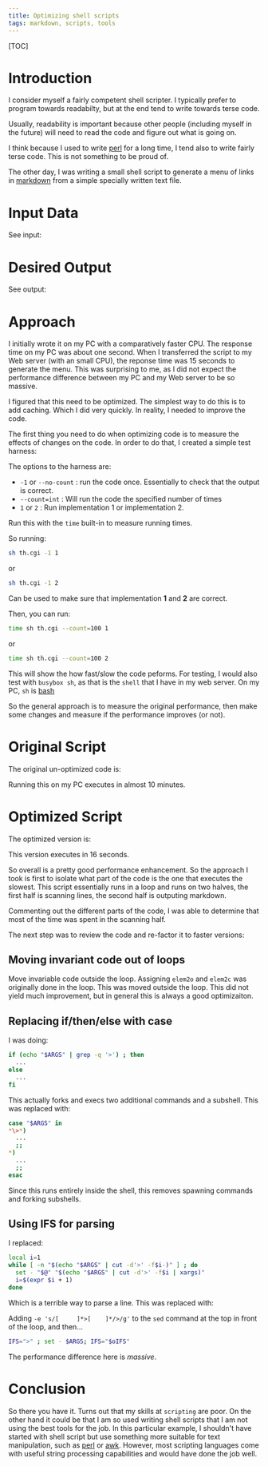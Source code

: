 ```yaml
---
title: Optimizing shell scripts
tags: markdown, scripts, tools
---
```

[TOC]

# Introduction

I consider myself a fairly competent shell scripter.  I typically prefer
to program towards readabilty, but at the end tend to write towards
terse code.

Usually, readability is important because other people (including myself
in the future) will need to read the code and figure out what is going
on.

I think because I used to write [perl][perl] for a long time, I tend also
to write fairly terse code.  This is not something to be proud of.

The other day, I was writing a small shell script to generate a menu of
links in [markdown][markdown] from a simple specially written text file.

# Input Data

See input:

<script src="https://tortugalabs.github.io/embed-like-gist/embed.js?style=github&showBorder=on&showLineNumbers=on&showFileMeta=on&showCopy=on&fetchFromJsDelivr=on&target=https://github.com/alejandroliu/0ink.net/blob/main/snippets/optimiz/input.txt"></script>

# Desired Output
See output:

<script src="https://tortugalabs.github.io/embed-like-gist/embed.js?style=github&showBorder=on&showLineNumbers=on&showFileMeta=on&showCopy=on&fetchFromJsDelivr=on&target=https://github.com/alejandroliu/0ink.net/blob/main/snippets/optimiz/output.md"></script>

# Approach

I initially wrote it on my PC with a comparatively faster CPU.  The response
time on my PC was about one second.  When I transferred the script
to my Web server (with an small CPU), the reponse time was 15 seconds to
generate the menu.  This was surprising to me, as I did not expect the
performance difference between my PC and my Web server to be so massive.

I figured that this need to be optimized.  The simplest way to do this is to 
add caching.  Which I did very quickly.  In reality, I needed to improve the code.

The first thing you need to do when optimizing code is to measure the effects of 
changes on the code.  In order to do that, I created a simple test harness:

<script src="https://tortugalabs.github.io/embed-like-gist/embed.js?style=github&showBorder=on&showLineNumbers=on&showFileMeta=on&showCopy=on&fetchFromJsDelivr=on&target=https://github.com/alejandroliu/0ink.net/blob/main/snippets/optimiz/th.cgi"></script>

The options to the harness are:

- `-1` or `--no-count` : run the code once.  Essentially to check that the output is correct.
- `--count=int` : Will run the code the specified number of times
- `1` or `2` : Run implementation 1 or implementation 2.

Run this with the `time` built-in to measure running times.

So running:

```bash
sh th.cgi -1 1
```

or 

```bash
sh th.cgi -1 2
```

Can be used to make sure that implementation **1** and **2** are correct.

Then, you can run:

```bash
time sh th.cgi --count=100 1
```

or 

```bash
time sh th.cgi --count=100 2
```

This will show the how fast/slow the code peforms.  For testing, I would also
test with `busybox sh`, as that is the `shell` that I have in my web server.  On
my PC, `sh` is [bash][bash]

So the general approach is to measure the original performance, then make some
changes and measure if the performance improves (or not).

# Original Script

The original un-optimized code is:

<script src="https://tortugalabs.github.io/embed-like-gist/embed.js?style=github&showBorder=on&showLineNumbers=on&showFileMeta=on&showCopy=on&fetchFromJsDelivr=on&target=https://github.com/alejandroliu/0ink.net/blob/main/snippets/optimiz/th1.cgi"></script>

Running this on my PC executes in almost 10 minutes.

# Optimized Script

The optimized version is:

<script src="https://tortugalabs.github.io/embed-like-gist/embed.js?style=github&showBorder=on&showLineNumbers=on&showFileMeta=on&showCopy=on&fetchFromJsDelivr=on&target=https://github.com/alejandroliu/0ink.net/blob/main/snippets/optimiz/th2.cgi"></script>

This version executes in 16 seconds.

So overall is a pretty good performance enhancement.  So the approach I took is first to isolate
what part of the code is the one that executes the slowest.  This script essentially runs in
a loop and runs on two halves, the first half is scanning lines, the second half is outputing
markdown.

Commenting out the different parts of the code, I was able to determine that most of the
time was spent in the scanning half.

The next step was to review the code and re-factor it to faster versions:

## Moving invariant code out of loops

Move invariable code outside the loop.  Assigning `elem2o` and `elem2c` was
originally done in the loop.  This was moved outside the loop.  This did not yield
much improvement, but in general this is always a good optimizaiton.

## Replacing if/then/else with case

I was doing:

```bash
if (echo "$ARGS" | grep -q '>') ; then
  ...
else
  ...
fi
```

This actually forks and execs two additional commands and a subshell.  This was replaced with:

```bash
case "$ARGS" in
*\>*)
  ...
  ;;
*)
  ...
  ;;
esac
```
Since this runs entirely inside the shell, this removes spawning commands and forking subshells.

## Using IFS for parsing

I replaced:

```bash
local i=1
while [ -n "$(echo "$ARGS" | cut -d'>' -f$i-)" ] ; do
  set - "$@" "$(echo "$ARGS" | cut -d'>' -f$i | xargs)"
  i=$(expr $i + 1)
done
```

Which is a terrible way to parse a line.  This was replaced with:

Adding `-e 's/[ 	]*>[ 	]*/>/g'` to the `sed` command at the top in front of
the loop, and then...

```bash
IFS=">" ; set - $ARGS; IFS="$oIFS"
```

The performance difference here is _massive_.

# Conclusion

So there you have it.  Turns out that my skills at `scripting` are poor.  On the other
hand it could be that I am so used writing shell scripts that I am not using the best
tools for the job.  In this particular example, I shouldn't have started with shell
script but use something more suitable for text manipulation, such as [perl][perl] or
[awk][awk].  However, most scripting languages come with useful string processing
capabilities and would have done the job well.


  [perl]: https://en.wikipedia.org/wiki/Perl
  [markdown]: https://en.wikipedia.org/wiki/Markdown
  [bash]: https://en.wikipedia.org/wiki/Bash_(Unix_shell)
  [awk]: https://en.wikipedia.org/wiki/AWK

 
 
